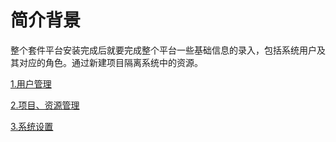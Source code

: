 # 简介背景

整个套件平台安装完成后就要完成整个平台一些基础信息的录入，包括系统用户及其对应的角色。通过新建项目隔离系统中的资源。

[1.用户管理](平台管理/用户管理/usermanage.md)

[2.项目、资源管理](平台管理/用户管理/projectmanage.md)

[3.系统设置](平台管理/用户管理/systemconfig.md)
